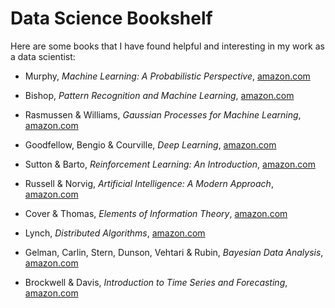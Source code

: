 # Data Science Bookshelf

Here are some books that I have found helpful and interesting in my work as a data scientist:

* Murphy, _Machine Learning: A Probabilistic Perspective_, [amazon.com](https://www.amazon.com/Machine-Learning-Probabilistic-Perspective-Computation/dp/0262018020)

* Bishop, _Pattern Recognition and Machine Learning_, [amazon.com](https://www.amazon.com/Machine-Learning-Probabilistic-Perspective-Computation/dp/0262018020)

* Rasmussen & Williams, _Gaussian Processes for Machine Learning_, [amazon.com](https://www.amazon.com/Gaussian-Processes-Learning-Adaptive-Computation/dp/026218253X)

* Goodfellow, Bengio & Courville, _Deep Learning_, [amazon.com](https://www.amazon.com/Deep-Learning-Adaptive-Computation-Machine/dp/0262035618)

* Sutton & Barto, _Reinforcement Learning: An Introduction_, [amazon.com](https://www.amazon.com/Gaussian-Processes-Learning-Adaptive-Computation/dp/026218253X)

* Russell & Norvig, _Artificial Intelligence: A Modern Approach_, [amazon.com](https://www.amazon.com/Artificial-Intelligence-Modern-Approach-3rd/dp/0136042597)

* Cover & Thomas, _Elements of Information Theory_, [amazon.com](https://www.amazon.com/Elements-Information-Theory-Telecommunications-Processing/dp/0471241954)

* Lynch, _Distributed Algorithms_, [amazon.com](https://www.amazon.com/Distributed-Algorithms-Kaufmann-Management-Systems/dp/1558603484)

* Gelman, Carlin, Stern, Dunson, Vehtari & Rubin, _Bayesian Data Analysis_, [amazon.com](https://www.amazon.com/Bayesian-Analysis-Chapman-Statistical-Science/dp/1439840954)

* Brockwell & Davis, _Introduction to Time Series and Forecasting_, [amazon.com](https://www.amazon.com/Introduction-Forecasting-Springer-Texts-Statistics/dp/3319298526)
